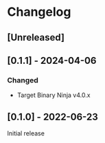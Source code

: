 # Changelog

## [Unreleased]

## [0.1.1] - 2024-04-06

### Changed

- Target Binary Ninja v4.0.x

## [0.1.0] - 2022-06-23

Initial release

